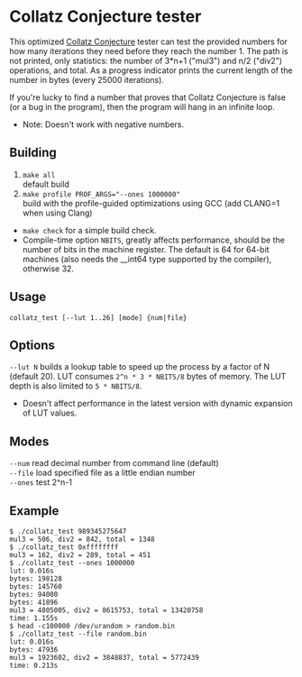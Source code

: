 # Collatz Conjecture tester

This optimized [Collatz Conjecture](https://en.wikipedia.org/wiki/Collatz_conjecture) tester can test the provided numbers for how many iterations they need before they reach the number 1. The path is not printed, only statistics: the number of 3*n+1 ("mul3") and n/2 ("div2") operations, and total. As a progress indicator prints the current length of the number in bytes (every 25000 iterations).

If you're lucky to find a number that proves that Collatz Conjecture is false (or a bug in the program), then the program will hang in an infinite loop.

* Note: Doesn't work with negative numbers.

## Building

1. `make all`  
default build
2. `make profile PROF_ARGS="--ones 1000000"`  
build with the profile-guided optimizations using GCC (add CLANG=1 when using Clang)

* `make check` for a simple build check.
* Compile-time option `NBITS`, greatly affects performance, should be the number of bits in the machine register. The default is 64 for 64-bit machines (also needs the __int64 type supported by the compiler), otherwise 32. 

## Usage

`collatz_test [--lut 1..26] [mode] {num|file}`

## Options

`--lut N` builds a lookup table to speed up the process by a factor of N (default 20). LUT consumes `2^n * 3 * NBITS/8` bytes of memory. The LUT depth is also limited to `5 * NBITS/8`.

* Doesn't affect performance in the latest version with dynamic expansion of LUT values.

## Modes

`--num` read decimal number from command line (default)  
`--file` load specified file as a little endian number  
`--ones` test 2^n-1  

## Example

	$ ./collatz_test 989345275647
	mul3 = 506, div2 = 842, total = 1348
	$ ./collatz_test 0xffffffff
	mul3 = 162, div2 = 289, total = 451
	$ ./collatz_test --ones 1000000
	lut: 0.016s
	bytes: 198128
	bytes: 145760
	bytes: 94000
	bytes: 41896
	mul3 = 4805005, div2 = 8615753, total = 13420758
	time: 1.155s
	$ head -c100000 /dev/urandom > random.bin
	$ ./collatz_test --file random.bin
	lut: 0.016s
	bytes: 47936
	mul3 = 1923602, div2 = 3848837, total = 5772439
	time: 0.213s

